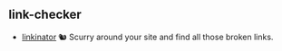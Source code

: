 ## link-checker

- [linkinator](https://github.com/JustinBeckwith/linkinator) 🐿 Scurry around your site and find all those broken links. 